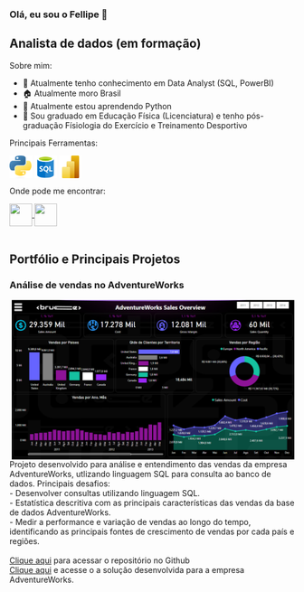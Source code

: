 ### Olá, eu sou o Fellipe 👋

## Analista de dados (em formação)

Sobre mim:

- 🔭 Atualmente tenho conhecimento em Data Analyst (SQL, PowerBI)
- 🏠 Atualmente moro Brasil
- 🌱 Atualmente estou aprendendo Python
- 💬 Sou graduado em Educação Física (Licenciatura) e tenho pós-graduação Físiologia do Exercício e Treinamento Desportivo



Principais Ferramentas:

<div style="display: inline-block">
  <img align="center" alt="Python" height="40" width="40" src="https://github.com/BruceFonseca/ferramentas/blob/main/Python-logo-notext.svg.png?raw=true">
  <img align="center" alt="SQL" height="40" width="40" src="https://github.com/BruceFonseca/ferramentas/blob/main/logo.png?raw=true">
  <img align="center" alt="Power BI" height="40" width="40" src="https://github.com/BruceFonseca/ferramentas/blob/main/1200px-New_Power_BI_Logo.svg.png?raw=true")>
</div>



Onde pode me encontrar:
<div style="display: inline_block">
   <a href="https://www.linkedin.com/in/fellipe-santana-007a19309/" target="_blank">
    <img align="center" alt="" height="40" width="40" src="https://github.com/BruceFonseca/Portfolio/blob/main/social%20icons/linkedin.png?raw=true">
  </a>
  <a href="https://www.instagram.com/fellipesantanacs/" target="_blank">
    <img align="center" alt="" height="40" width="40" src="https://github.com/BruceFonseca/Portfolio/blob/main/social%20icons/instagram.png?raw=true">
  </a>
</div>

<br>



## Portfólio e Principais Projetos

### Análise de vendas no AdventureWorks
<img align="right" width="500" src="https://github.com/FellipeSantanac/AdventureWorksPortfolio/blob/main/imagens/Captura%20de%20tela%202025-02-04%20163540.png?raw=true">
Projeto desenvolvido para análise e entendimento das vendas da empresa AdventureWorks, utlizando linguagem SQL para consulta ao banco de dados.
Principais desafios: <br>
- Desenvolver consultas utilizando linguagem SQL.<br>
- Estatística descritiva com as principais características das vendas da base de dados AdventureWorks.<br>
- Medir a performance e variação de vendas ao longo do tempo, identificando as principais fontes de crescimento de vendas por cada país e regiões.
<br>
<br>
<a href="https://github.com/FellipeSantanac/AdventureWorksPortfolio"> Clique aqui</a> para acessar o repositório no Github
<br>
<a target="_blank" href="https://app.powerbi.com/view?r=eyJrIjoiMzYxMzgwNTQtYTMwNi00ODVkLWJkYzMtMDQyNDI4NjQ3OTA0IiwidCI6IjBiYWJiODgwLTRhMmUtNGNhZS05ZmNiLTU1ZjU2YzJlNzMxOCJ9" target="_blank">Clique aqui</a> e acesse o a solução desenvolvida para a empresa AdventureWorks.



<!--
<a href="https://github.com/FellipeSantanac/AdventureWorksPortfolio/tree/main">Clique aqui</a>

<img width="500" src="https://github.com/FellipeSantanac/AdventureWorksPortfolio/blob/main/imagens/Captura%20de%20tela%202025-02-04%20163540.png?raw=true">

<a href="https://github.com/FellipeSantanac/AdventureWorksPortfolio/tree/main">
  <img width="500" src="https://github.com/FellipeSantanac/AdventureWorksPortfolio/blob/main/imagens/Captura%20de%20tela%202025-02-04%20163540.png?raw=true">
</a>

-->



